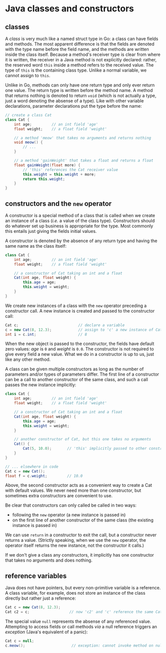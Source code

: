 # Java classes and constructors

## classes

A *class* is very much like a named struct type in Go: a class can have fields and methods. The most apparent difference is that the fields are denoted with the type name before the field name, and the methods are written inside the class itself. Because a method's receiver type is clear from where it is written, the receiver in a Java method is not explicitly declared: rather, the reserved word `this` inside a method refers to the received value. The type of `this` is the containing class type. Unlike a normal variable, we cannot assign to `this`.

Unlike in Go, methods can only have one return type and only ever return one value. The return type is written before the method name. A method that returns nothing is denoted to return `void` (which is not actually a type, just a word denoting the absense of a type). Like with other variable declarations, parameter declarations put the type before the name:

```java
// create a class Cat
class Cat {
    int age;         // an int field 'age'
    float weight;    // a float field 'weight'

    // a method 'meow' that takes no arguments and returns nothing
    void meow() {
        // ...
    }

    // a method 'gainWeight' that takes a float and returns a float
    float gainWeight(float more) {
        // 'this' references the Cat receiver value
        this.weight = this.weight + more;
        return this.weight;
    }
}
```

## constructors and the `new` operator

A constructor is a special method of a class that is called when we create an instance of a class (*i.e.* a value of the class type). Constructors should do whatever set up business is appropriate for the type. Most commonly this entails just giving the fields initial values.

A constructor is denoted by the absence of any return type and having the same name as the class itself:

```java
class Cat {
    int age;         // an int field 'age'
    float weight;    // a float field 'weight'

    // a constructor of Cat taking an int and a float
    Cat(int age, float weight) {
        this.age = age;
        this.weight = weight;
    }
}
```

We create new instances of a class with the `new` operator preceding a constructor call. A new instance is created and passed to the constructor call:

```java
Cat c;                           // declare a variable
c = new Cat(8, 12.3);            // assign to 'c' a new instance of Cat
int i = c.int;                   // 8
```

When the new object is passed to the constructor, the fields have default zero values: *age* is `0` and *weight* is `0.0`. The constructor is not required to give every field a new value. What we do in a constructor is up to us, just like any other method.

A class can be given multiple constructors as long as the number of parameters and/or types of parameters differ. The first line of a constructor can be a call to another constructor of the same class, and such a call passes the new instance implicitly:

```java
class Cat {
    int age;         // an int field 'age'
    float weight;    // a float field 'weight'

    // a constructor of Cat taking an int and a float
    Cat(int age, float weight) {
        this.age = age;
        this.weight = weight;
    }

    // another constructor of Cat, but this one takes no arguments
    Cat() {
        Cat(5, 10.0);       // 'this' implicitly passed to other constructor
    }
}

// ... elsewhere in code
Cat c = new Cat();
float f = c.weight;         // 10.0
```

Above, the second constructor acts as a convenient way to create a Cat with default values. We never need more than one constructor, but sometimes extra constructors are convenient to use.

Be clear that constructors can only called be called in two ways:

 - following the `new` operator (a new instance is passed in)
 - on the first line of another constructor of the same class (the existing instance is passed in)

We can use `return` in a constructor to exit the call, but a constructor never returns a value. (Strictly speaking, when we use the `new` operator, the operator itself returns the new instance, not the constructor it calls.)

If we don't give a class any constructors, it implicitly has one constructor that takes no arguments and does nothing.

## reference variables

Java does not have pointers, but every non-primitive variable is a reference. A class variable, for example, does not store an instance of the class directly but rather just a reference:

```java
Cat c = new Cat(8, 12.3);
Cat c2 = c;                  // now 'c2' and 'c' reference the same Cat instance
```

The special value `null` represents the absense of any referenced value. Attempting to access fields or call methods *via* a null reference triggers an *exception* (Java's equivalent of a panic):

```java
Cat c = null;
c.meow();                     // exception: cannot invoke method on null
```
